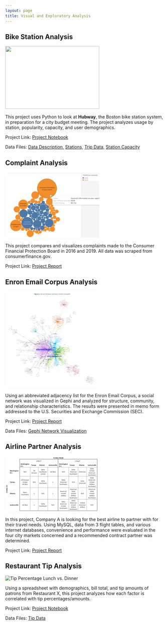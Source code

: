 ```yaml
---
layout: page
title: Visual and Exploratory Analysis
---
```


## Bike Station Analysis

<img src="http://web.mit.edu/2.744/studentSubmissions/humanUseAnalysis/ehanhaus/Images/HubwayBike.png" width="300" height="200" />

This project uses Python to look at **Hubway**, the Boston bike station system, in preparation for a city budget meeting.  The project analyzes usage by station, popularity, capacity, and user demographics. 

Project Link:
[Project Notebook](https://github.com/abigail-mcdonald/Abigail_McDonald_Portfolio/blob/main/Bike%20Station%20Analysis%20(multi%20file%20%26%20Python)/Bike%20Station%20Analysis.ipynb)

Data Files:
[Data Description,](https://github.com/abigail-mcdonald/Abigail_McDonald_Portfolio/blob/main/Bike%20Station%20Analysis%20(multi%20file%20%26%20Python)/Data_Description.pdf)
[Stations,](https://github.com/abigail-mcdonald/Abigail_McDonald_Portfolio/blob/main/Bike%20Station%20Analysis%20(multi%20file%20%26%20Python)/ExData_stations.csv)
[Trip Data,](https://github.com/abigail-mcdonald/Abigail_McDonald_Portfolio/blob/main/Bike%20Station%20Analysis%20(multi%20file%20%26%20Python)/ExData_trips.csv)
[Station Capacity](https://github.com/abigail-mcdonald/Abigail_McDonald_Portfolio/blob/main/Bike%20Station%20Analysis%20(multi%20file%20%26%20Python)/stationcapacity.csv)


## Complaint Analysis

![Type of Complaint](https://github.com/abigail-mcdonald/Abigail_McDonald_Portfolio/blob/main/complaint%20analysis.png)

This project compares and visualizes complaints made to the Consumer Financial Protection Board in 2016 and 2019.  All data was scraped from consumerfinance.gov.

Project Link:
[Project Report](https://github.com/abigail-mcdonald/Abigail_McDonald_Portfolio/blob/main/Complaint%20Analysis%20(Tableau)/CFPB%20Complaint%20Analysis.pdf)


## Enron Email Corpus Analysis

![Enron Email Network](https://github.com/abigail-mcdonald/Abigail_McDonald_Portfolio/blob/main/Enron%20Email%20Corpus%20Analysis%20(Gephi)/enron2.png)

Using an abbreviated adjacency list for the Enron Email Corpus, a social network was visualized in Gephi and analyzed for structure, community, and relationship characteristics.  The results were presented in memo form addressed to the U.S. Securities and Exchange Commission (SEC).

Project Link:
[Project Report](https://github.com/abigail-mcdonald/Abigail_McDonald_Portfolio/blob/main/Enron%20Email%20Corpus%20Analysis%20(Gephi)/Enron%20Email%20Corpus%20Analysis.pdf)

Data Files:
[Gephi Network Visualization](https://github.com/abigail-mcdonald/Abigail_McDonald_Portfolio/blob/main/Enron%20Email%20Corpus%20Analysis%20(Gephi)/enronlist.gephi)



## Airline Partner Analysis

![Flights](https://github.com/abigail-mcdonald/Abigail_McDonald_Portfolio/blob/main/airline.png)

In this project, Company A is looking for the best airline to partner with for their travel needs.  Using MySQL, data from 3 flight tables, and various internet databases, convenience and performance were evaluated in the four city markets concerned and a recommended contract partner was determined.

Project Link:
[Project Report](https://github.com/abigail-mcdonald/Abigail_McDonald_Portfolio/blob/main/Airline%20Partner%20Analysis%20(SQL).pdf)


## Restaurant Tip Analysis

![Tip Percentage Lunch vs. Dinner](https://user-images.githubusercontent.com/117870319/202032516-ad3c26e9-4f40-434b-9421-20e881f8846c.png)

Using a spreadsheet with demographics, bill total, and tip amounts of patrons from Restaurant X, this project analyzes how each factor is correlated with tip percentages/amounts.

Project Link:
[Project Notebook](https://github.com/abigail-mcdonald/Abigail_McDonald_Portfolio/blob/main/Restaurant%20Tip%20Analysis%20(Python)/Restaurant%20Tip%20Analysis.ipynb)

Data Files:
[Tip Data](https://github.com/abigail-mcdonald/Abigail_McDonald_Portfolio/blob/main/Restaurant%20Tip%20Analysis%20(Python)/tips.csv)

